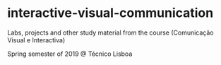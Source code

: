 # interactive-visual-communication

Labs, projects and other study material from the course (Comunicação Visual e Interactiva)

Spring semester of 2019 @ Técnico Lisboa
